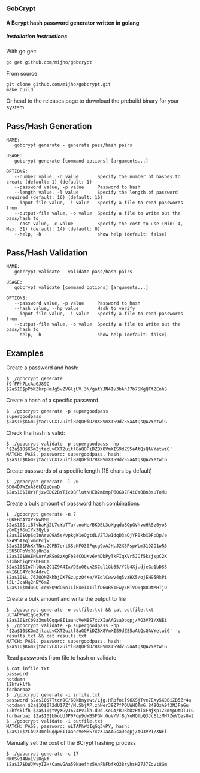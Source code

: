 ### GobCrypt

#### A Bcrypt hash password generator written in golang

##### Installation Instructions

With go get:
```
go get github.com/mijho/gobcrypt
```

From source:
```
git clone github.com/mijho/gobcrypt.git
make build
```

Or head to the releases page to download the prebuild binary for your system.

## Pass/Hash Generation

```
NAME:
   gobcrypt generate - generate pass/hash pairs

USAGE:
   gobcrypt generate [command options] [arguments...]

OPTIONS:
   --number value, -n value       Specify the number of hashes to create (default: 1) (default: 1)
   --password value, -p value     Password to hash
   --length value, -l value       Specify the length of password required (default: 16) (default: 16)
   --input-file value, -i value   Specify a file to read passwords from
   --output-file value, -o value  Specify a file to write out the pass/hash to
   --cost value, -c value         Specify the cost to use (Min: 4, Max: 31) (default: 14) (default: 0)
   --help, -h                     show help (default: false)
```

## Pass/Hash Validation

```
NAME:
   gobcrypt validate - validate pass/hash pairs

USAGE:
   gobcrypt validate [command options] [arguments...]

OPTIONS:
   --password value, -p value     Password to hash
   --hash value, --hp value       Hash to verify
   --input-file value, -i value   Specify a file to read passwords from
   --output-file value, -o value  Specify a file to write out the pass/hash to
   --help, -h                     show help (default: false)
```

## Examples

Create a password and hash:
```
$ ./gobcrypt generate
f9fFFh7LcAaGJ89C $2a$10$pPbKZkrpHmJg5vZVGljUV.3N/gatYJN4Iv3bAnJ7b7SKgQTfZCnhS
```
Create a hash of a specific password
```
$ ./gobcrypt generate -p supergoodpass
supergoodpass $2a$10$KGm2jtacLvCXT2uitl8aQOPiDZBX8VmXIS9dZS5aAtQsQAVYetwiG
```

Check the hash is valid:
```
$ ./gobcrypt validate -p supergoodpass -hp '$2a$10$KGm2jtacLvCXT2uitl8aQOPiDZBX8VmXIS9dZS5aAtQsQAVYetwiG'
MATCH: PASS, password: supergoodpass, hash: $2a$10$KGm2jtacLvCXT2uitl8aQOPiDZBX8VmXIS9dZS5aAtQsQAVYetwiG
```

Create passwords of a specific length (15 chars by default)
```
$ ./gobcrypt generate -l 20                                                                              
6DG4D7WZnA86kD2iQnnD $2a$10$IHrYPjzwBDG2BYTIcOBFlutNHEB2mBmpP6QG8ZF4iCW8Bn3suToMu
```

Create a bulk amount of password hash combinations
```
$ ./gobcrypt generate -n 7
EQKEBdAYXPZNwMM0 $2a$10$.iB7vbaKj2L7cYpTTa/.nuHe/BKQEL3uXgqduBOpGVhvuHkSz0yoS
y8mEjf6uIYx3QyLs $2a$10$QpSqInArVO9A5s/vpkgW1eOgtdLV2TJw1dqD3aQjYF0kbX0FpDp/e
akA95A1qiwmoPcjw $2a$10$RhKxTNn.2CPB7ertSScKFO30Fqcg9xAJH.J2X8PspWLm31D2O1wR6
J5H58PoVxR6j8n3s $2a$10$WAENUArAzRSo8zXgFbB4COUKv6vhDbPyTkFIqXVr5JOf5ksjspC2K
o1xb8hiqPrXhEmCT $2a$10$Io7hlQuc2C1Z9A4IxVDSxO6cx2SCql1Gb65/YCb4Xj.djeGa1bDSS
mkI6LG4Yc0d4drvE $2a$10$L.76ZOQNZkhbjQX7GzupzO4Ke/VEdlCwwv4q5vzHX5/ojEH95RkPi
t3LjJcaHg2nEY6mZ $2a$10$mduGQTccWkQ9dQ6n1LlBxeII1IlfD6uB51Ewy/MTVQ0q88DtMHTjO
```

Create a bulk amount and write the output to file
```
$ ./gobcrypt generate -o outfile.txt && cat outfile.txt                                                 
uLTAPhWdIqGq3vPY $2a$10$zCb9z3melGqqw8I1aancVeMBS7xzXIaAAGsaDbqpj/AO3VP1/XNEi
$ ./gobcrypt validate -p supergoodpass -hp '$2a$10$KGm2jtacLvCXT2uitl8aQOPiDZBX8VmXIS9dZS5aAtQsQAVYetwiG' -o results.txt && cat results.txt
MATCH: PASS, password: supergoodpass, hash: $2a$10$KGm2jtacLvCXT2uitl8aQOPiDZBX8VmXIS9dZS5aAtQsQAVYetwiG
```

Read passwords from file to hash or validate
```
$ cat infile.txt
password
hotdamn
12hfsklfh
forbarbaz
$ ./gobcrypt generate -i infile.txt                        
password $2a$10$7Ttcr9C/6QkBnyewt/Ljg.HRpfoil96XSjTve7EXy5XOBiZB5Zr4a
hotdamn $2a$10$072dU17Zf/M.SbjAP.zhNer39Z7fPOUWHOTm6.849OzA9f3NJFaGu
12hfsklfh $2a$10$tVyXGyJ674PVJlh.dDd.seOA/RJRbDzPAlxFNjKp1Z3mVpOtOTJIG
forbarbaz $2a$10$bboUUJP0Fdp9oWBSFGN.GuV/VfBgYuHQfpQ3JcElzMH7ZeVCes8w2
$ ./gobcrypt validate -i outfile.txt 
MATCH: PASS, password: uLTAPhWdIqGq3vPY, hash: $2a$10$zCb9z3melGqqw8I1aancVeMBS7xzXIaAAGsaDbqpj/AO3VP1/XNEi
```

Manually set the cost of the BCrypt hashing process
```
$ ./gobcrypt generate -c 17
NKOSv14NuLViUqkf $2a$17$DWJWvyIZH/CamvGAa59Naefhz5AnFNFbfkQ38ryhsH27J7Zovt8Gm
```
